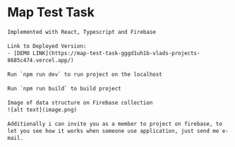  # Map Test Task

    Implemented with React, Typescript and Firebase

    Link to Deployed Version: 
    - [DEMO LINK](https://map-test-task-gggd1uh1b-vlads-projects-8685c474.vercel.app/)

    Run `npm run dev` to run project on the localhost

    Run `npm run build` to build project

    Image of data structure on Firebase collection
    ![alt text](image.png)

    Additionally i can invite you as a member to project on firebase, to let you see how it works when someone use application, just send me e-mail.
